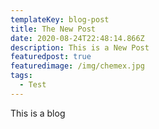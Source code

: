 ```yaml
---
templateKey: blog-post
title: The New Post
date: 2020-08-24T22:48:14.866Z
description: This is a New Post
featuredpost: true
featuredimage: /img/chemex.jpg
tags:
  - Test
---
```

This is a blog